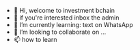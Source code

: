 - 👋 Hi, welcome to investment bchain 
- 👀 if you're interested inbox the admin 
- 🌱 I’m currently learning: text on WhatsApp 
- 💞️ I’m looking to collaborate on ...
- 📫 how to learn 

<!---
Solomon963927/Solomon963927 is a ✨ special ✨ repository because its `README.md` (this file) appears on your GitHub profile.
You can click the Preview link to take a look at your changes.
--->
